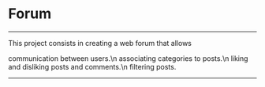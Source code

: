 # Forum

***

This project consists in creating a web forum that allows 

communication between users.\n
associating categories to posts.\n
liking and disliking posts and comments.\n
filtering posts.

***
